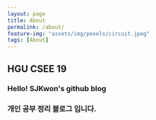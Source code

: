 ```yaml
---
layout: page
title: About
permalink: /about/
feature-img: "assets/img/pexels/circuit.jpeg"
tags: [About]
---
```


## HGU CSEE 19

### Hello! SJKwon's github blog 

### 개인 공부 정리 블로그 입니다. 

